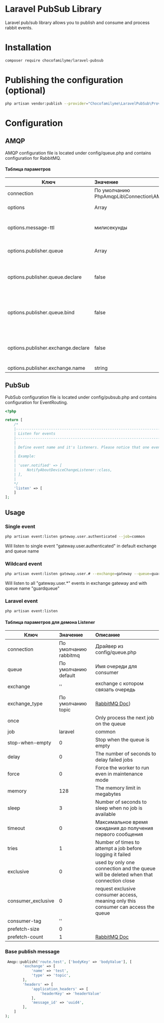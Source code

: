 # Laravel PubSub Library
Laravel pub/sub library allows you to publish and consume and process rabbit events.

# Installation
```bash
composer require chocofamilyme/laravel-pubsub
```

# Publishing the configuration (optional)
```bash
php artisan vendor:publish --provider="Chocofamilyme\LaravelPubSub\Providers\PubSubServiceProvider"
```

# Configuration
## AMQP
AMQP configuration file is located under config/queue.php and contains configuration for RabbitMQ.

#### Таблица параметров

| Ключ                              | Значение                  | Описание  |
| --------------------------------- |:------------------------- | :---------|
| connection                        | По умолчанию PhpAmqpLib\Connection\AMQPLazyConnection::class | [php-amqplib](https://github.com/php-amqplib/php-amqplib/tree/master/PhpAmqpLib/Connection) |
| options                           | Array                     | Смотри - [php-amqplib](https://github.com/php-amqplib/php-amqplib)  |
| options.message-ttl               | милисекунды               | Время жизни сообщений в очереди в милисекундах  |
| options.publisher.queue           | Array                     | Настройки для публикатора  |
| options.publisher.queue.declare   | false                     | Нужно ли создать очередь перед публикацией  |
| options.publisher.queue.bind      | false                     | Нужно ли связать очередь с exchange перед публикацией  |
| options.publisher.exchange.declare | false                    | Нужно ли создать exchange перед публикацией  |
| options.publisher.exchange.name   | string                    | Имя exchange |

## PubSub
PubSub configuration file is located under config/pubsub.php and contains configuration for EventRouting.
```php
<?php

return [
    /*
    |--------------------------------------------------------------------------
    | Listen for events
    |--------------------------------------------------------------------------
    |
    | Define event name and it's listeners. Please notice that one event name may have multiple listeners
    |
    | Example:
    |
    | 'user.notified' => [
    |     NotifyAboutDeviceChangeListener::class,
    | ],
    |
    */
    'listen' => [
    ]
];
```

## Usage
### Single event
```bash
php artisan event:listen gateway.user.authenticated --job=common
```
Will listen to single event "gateway.user.authenticated" in default exchange and queue name

### Wildcard event
```bash
php artisan event:listen gateway.user.# --exchange=gateway --queue=guardqueue --job=common
```
Will listen to all "gateway.user.*" events in exchange gateway and with queue name "guardqueue"

### Laravel event
```bash
php artisan event:listen
```


#### Таблица параметров для демона Listener

| Ключ                              | Значение                  | Описание  |
| --------------------------------- |:------------------------- | :---------|
| connection                        | По умолчанию rabbitmq     | Драйвер из config/queue.php |
| queue                             | По умолчанию default      |  Имя очереди для consumer  |
| exchange                          | ''                        |  exchange с котором связать очередь  |
| exchange_type                     | По умолчанию topic        |  [RabbitMQ Doc](https://www.rabbitmq.com/tutorials/amqp-concepts.html)) |
| once                              |                           |  Only process the next job on the queue |
| job                               | laravel|common            |  По умолчанию laravel. Какие сообщения обрабатывет consumer. laravel - созданные фреймворком laravel через Events |
| stop-when-empty                   | 0                         |  Stop when the queue is empty |
| delay                             | 0                         |  The number of seconds to delay failed jobs |
| force                             | 0                         |  Force the worker to run even in maintenance mode |
| memory                            | 128                       |  The memory limit in megabytes |
| sleep                             | 3                         |  Number of seconds to sleep when no job is available |
| timeout                           | 0                         |  Максимальное время ожидания до получения первого сообщения  |
| tries                             | 1                         |  Number of times to attempt a job before logging it failed  |
| exclusive                         | 0                         |   used by only one connection and the queue will be deleted when that connection close  |
| consumer_exclusive                | 0                         |   request exclusive consumer access, meaning only this consumer can access the queue  |
| consumer-tag                      | ''                        |    |
| prefetch-size                     | 0                         |    |
| prefetch-count                    | 1                         | [RabbitMQ Doc](https://www.rabbitmq.com/consumer-prefetch.html)  |

### Base publish message

```php
 Amqp::publish('route.test', ['bodyKey' => 'bodyValue'], [
        'exchange' => [
            'name' => 'test',
            'type' => 'topic',
        ],
        'headers' => [
            'application_headers' => [
                'headerKey' => 'headerValue'
            ],
            'message_id' => 'uuid4',
        ],
    ]
);
```
